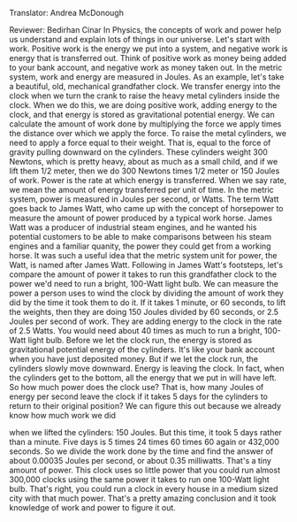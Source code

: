 

Translator: Andrea McDonough

Reviewer: Bedirhan Cinar
In Physics,
the concepts of work and power help us understand
and explain lots of things in our universe.
Let&#39;s start with work.
Positive work is the energy we put into a system,
and negative work is energy that is transferred out.
Think of positive work as money being added to your bank account,
and negative work as money taken out.
In the metric system,
work and energy are measured in Joules.
As an example, let&#39;s take a beautiful, old, mechanical grandfather clock.
We transfer energy into the clock
when we turn the crank
to raise the heavy metal cylinders inside the clock.
When we do this, we are doing positive work,
adding energy to the clock,
and that energy is stored as gravitational potential energy.
We can calculate the amount of work done by multiplying the force we apply
times the distance over which we apply the force.
To raise the metal cylinders,
we need to apply a force equal to their weight.
That is, equal to the force of gravity
pulling downward on the cylinders.
These cylinders weight 300 Newtons,
which is pretty heavy,
about as much as a small child,
and if we lift them 1/2 meter,
then we do 300 Newtons
times 1/2 meter
or 150 Joules of work.
Power is the rate at which energy is transferred.
When we say rate,
we mean the amount of energy transferred
per unit of time.
In the metric system, power is measured in
Joules per second,
or Watts.
The term Watt goes back to James Watt,
who came up with the concept of horsepower
to measure the amount of power
produced by a typical work horse.
James Watt was a producer of industrial steam engines,
and he wanted his potential customers
to be able to make comparisons
between his steam engines and a familiar quanity,
the power they could get from a working horse.
It was such a useful idea
that the metric system unit for power, the Watt,
is named after James Watt.
Following in James Watt&#39;s footsteps,
let&#39;s compare the amount of power it takes
to run this grandfather clock
to the power we&#39;d need to run
a bright, 100-Watt light bulb.
We can measure the power a person uses
to wind the clock
by dividing the amount of work they did
by the time it took them to do it.
If it takes 1 minute, or 60 seconds,
to lift the weights,
then they are doing 150 Joules
divided by 60 seconds,
or 2.5 Joules per second of work.
They are adding energy to the clock
in the rate of 2.5 Watts.
You would need about 40 times as much
to run a bright, 100-Watt light bulb.
Before we let the clock run,
the energy is stored
as gravitational potential energy of the cylinders.
It&#39;s like your bank account
when you have just deposited money.
But if we let the clock run,
the cylinders slowly move downward.
Energy is leaving the clock.
In fact, when the cylinders get to the bottom,
all the energy that we put in will have left.
So how much power does the clock use?
That is, how many Joules of energy per second leave the clock
if it takes 5 days for the cylinders to return to their original position?
We can figure this out
because we already know how much work we did

when we lifted the cylinders:
150 Joules.
But this time, it took 5 days rather than a minute.
Five days is 5 times 24
times 60
times 60 again
or 432,000 seconds.
So we divide the work done by the time
and find the answer of about 0.00035 Joules per second,
or about 0.35 milliwatts.
That&#39;s a tiny amount of power.
This clock uses so little power
that you could run almost 300,000 clocks
using the same power it takes to run one 100-Watt light bulb.
That&#39;s right, you could run a clock in every house
in a medium sized city with that much power.
That&#39;s a pretty amazing conclusion
and it took knowledge of work
and power to figure it out.
